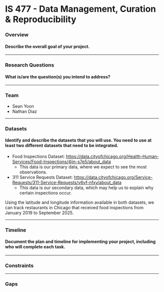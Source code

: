 # IS 477 - Data Management, Curation & Reproducibility


### Overview
#### Describe the overall goal of your project.

---

### Research Questions
#### What is/are the question(s) you intend to address?

---

### Team
  * Sean Yoon
  * Nathan Diaz

---

### Datasets
#### Identify and describe the datasets that you will use. You need to use at least two different datasets that need to be integrated.
  * Food Inspections Dataset: https://data.cityofchicago.org/Health-Human-Services/Food-Inspections/4ijn-s7e5/about_data
    * This data is our primary data, where we expect to see the most observations. 
  * 311 Service Requests Dataset: https://data.cityofchicago.org/Service-Requests/311-Service-Requests/v6vf-nfxy/about_data
    * This data is our secondary data, which may help us to explain why certain inspections occur.

  Using the latitude and longitude information available in both datasets, we can track restaurants in Chicago that received food inspections from January 2019 to September 2025.

---
    
### Timeline
#### Document the plan and timeline for implementing your project, including who will complete each task.

---

### Constraints

---

### Gaps
